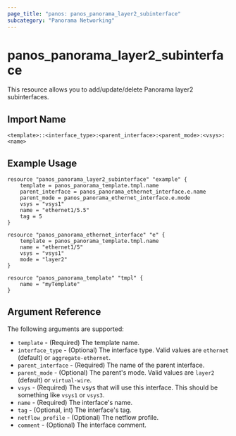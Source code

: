 ```yaml
---
page_title: "panos: panos_panorama_layer2_subinterface"
subcategory: "Panorama Networking"
---
```


# panos_panorama_layer2_subinterface

This resource allows you to add/update/delete Panorama layer2 subinterfaces.


## Import Name

```
<template>::<interface_type>:<parent_interface>:<parent_mode>:<vsys>:<name>
```


## Example Usage

```hcl
resource "panos_panorama_layer2_subinterface" "example" {
    template = panos_panorama_template.tmpl.name
    parent_interface = panos_panorama_ethernet_interface.e.name
    parent_mode = panos_panorama_ethernet_interface.e.mode
    vsys = "vsys1"
    name = "ethernet1/5.5"
    tag = 5
}

resource "panos_panorama_ethernet_interface" "e" {
    template = panos_panorama_template.tmpl.name
    name = "ethernet1/5"
    vsys = "vsys1"
    mode = "layer2"
}

resource "panos_panorama_template" "tmpl" {
    name = "myTemplate"
}
```

## Argument Reference

The following arguments are supported:

* `template` - (Required) The template name.
* `interface_type` - (Optional) The interface type.  Valid values are `ethernet` (default)
  or `aggregate-ethernet`.
* `parent_interface` - (Required) The name of the parent interface.
* `parent_mode` - (Optional) The parent's mode.  Valid values are `layer2` (default)
  or `virtual-wire`.
* `vsys` - (Required) The vsys that will use this interface.  This should be
  something like `vsys1` or `vsys3`.
* `name` - (Required) The interface's name.
* `tag` - (Optional, int) The interface's tag.
* `netflow_profile` - (Optional) The netflow profile.
* `comment` - (Optional) The interface comment.
